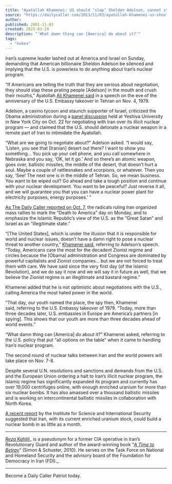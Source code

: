 ```yaml
---
title: "Ayatollah Khamenei: US should ‘slap’ Sheldon Adelson, cannot stop Iran’s nuclear program"
source: "https://dailycaller.com/2013/11/03/ayatollah-khamenei-us-should-slap-sheldon-adelson-cannot-stop-irans-nuclear-program/#"
author:
published: 2001-11-03
created: 2025-03-29
description: "'What damn thing can [America] do about it?'"
tags:
  - "nukes"
---
```



Iran’s supreme leader lashed out at America and Israel on Sunday, demanding that American billionaire Sheldon Adelson be silenced and implying that the U.S. is powerless to do anything about Iran’s nuclear program.

“If Americans are telling the truth that they are serious about negotiation, they should slap these prating people [Adelson] in the mouth and crush their mouths,” Ayatollah [Ali Khamenei said](http://www.farsnews.com/newstext.php?nn=13920812000942) in a speech on the eve of the anniversary of the U.S. Embassy takeover in Tehran on Nov. 4, 1979.

Adelson, a casino tycoon and staunch supporter of Israel, criticized the Obama administration during a [panel discussion](http://www.jpost.com/Diplomacy-and-Politics/Adelson-US-should-drop-atomic-bomb-on-Iran-329641) held at Yeshiva University in New York City on Oct. 22 for negotiating with Iran over its illicit nuclear program — and claimed that the U.S. should detonate a nuclear weapon in a remote part of Iran to intimidate the Ayatollah.

“What are we going to negotiate about?” Adelson asked. “I would say, ‘Listen, you see that [Iranian] desert out there? I want to show you something… You pick up your cell phone, and you call somewhere in Nebraska and you say, ‘OK, let it go.’ And so there’s an atomic weapon, goes over, ballistic missiles, the middle of the desert, that doesn’t hurt a soul. Maybe a couple of rattlesnakes and scorpions, or whatever. Then you say, ‘See! The next one is in the middle of Tehran. So, we mean business. You want to be wiped out? Go ahead and take a tough position and continue with your nuclear development. You want to be peaceful? Just reverse it all, and we will guarantee you that you can have a nuclear power plant for electricity purposes, energy purposes.’ ”

[As The Daily Caller reported on Oct. 7](http://dailycaller.com/2013/10/07/as-us-touts-thaw-in-iran-relations-iranians-spit-on-obama-image-prepare-for-death-to-america-day/#ixzz2h2w5Cxfg), the radicals ruling Iran organized mass rallies to mark the “Death to America” day on Monday, and to emphasize the Islamic Republic’s view of the U.S. as the “Great Satan” and Israel as an “illegitimate state.”

“[The United States], which is under the illusion that it is responsible for world and nuclear issues, doesn’t have a damn right to pose a nuclear threat to another country,” [Khamenei said](http://english.farsnews.com/newstext.aspx?nn=13920812001304), referring to Adelson’s speech. “Today, Americans care the most for the decadent Zionist regime and circles because the [Obama] administration and Congress are dominated by powerful capitalists and Zionist companies… but we are not forced to treat them with care. We have said since the very first day (of the Islamic Revolution), and we do say it now and we will say it in future as well, that we believe the Zionist regime is an illegitimate and bastard regime.”

Khamenei added that he is not optimistic about negotiations with the U.S., calling America the most hated power in the world.

“That day, our youth named the place, the spy then, Khamenei said, referring to the U.S. Embassy takeover of 1979. “Today, more than three decades later, U.S. embassies in Europe are America’s partners [in spying]. This shows that our youth are more than three decades ahead of world events.”

“What damn thing can [America] do about it?” Khamenei asked, referring to the U.S. policy that put “all options on the table” when it came to handling Iran’s nuclear program.

The second round of nuclear talks between Iran and the world powers will take place on Nov. 7-8.

Despite several U.N. resolutions and sanctions and demands from the U.S. and the European Union ordering a halt to Iran’s illicit nuclear program, the Islamic regime has significantly expanded its program and currently has over 19,000 centrifuges online, with enough enriched uranium for more than six nuclear bombs. It has also amassed over a thousand ballistic missiles and is working on intercontinental ballistic missiles in collaboration with North Korea.

[A recent report](http://www.usatoday.com/story/news/world/2013/10/24/iran-bomb-one-month-away/3181373/) by the Institute for Science and International Security suggested that Iran, with its current enriched uranium stock, could build a nuclear bomb in as little as a month.

---

[_Reza Kahlili_](http://atimetobetray.com/)_ is a pseudonym for a former CIA operative in Iran’s Revolutionary Guard and author of the award-winning book “_[_A Time to Betray_](http://www.amazon.com/Time-Betray-Astonishing-Double-Revolutionary/dp/143918903X/ref=sr_1_1?s=books&ie=UTF8&qid=1332785268&sr=1-1)_“ (Simon & Schuster, 2010). He serves on the Task Force on National and Homeland Security and the advisory board of the Foundation for Democracy in Iran (FDI)._

---

Become a Daily Caller Patriot today.
